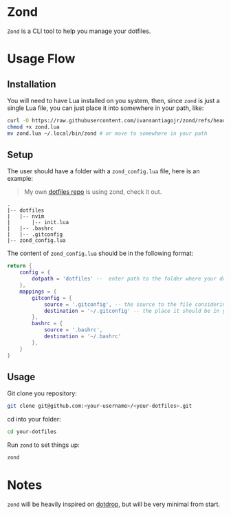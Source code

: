 # Zond

`Zond` is a CLI tool to help you manage your dotfiles.

# Usage Flow

## Installation

You will need to have Lua installed on you system, then, since `zond` is just a single Lua file, you can just place it into somewhere in your path, like:

```bash
curl -O https://raw.githubusercontent.com/ivansantiagojr/zond/refs/heads/main/src/zond.lua
chmod +x zond.lua
mv zond.lua ~/.local/bin/zond # or move to somewhere in your path
```
## Setup

The user should have a folder with a `zond_config.lua` file, here is an example:

> My own [dotfiles repo](https://github.com/ivansantiagojr/dotfiles) is using zond, check it out.

```
.
|-- dotfiles
|   |-- nvim
|       |-- init.lua
|   |-- .bashrc
|   |-- .gitconfig
|-- zond_config.lua
```

The content of `zond_config.lua` should be in the following format:

```lua
return {
    config = {
        dotpath = 'dotfiles' --  enter path to the folder where your dotfiles are in the repository
    },
    mappings = {
        gitconfig = {
            source = '.gitconfig', -- the source to the file considering the dotpath entry
            destination = '~/.gitconfig' -- the place it should be in you local machine
        },
        bashrc = {
            source = '.bashrc',
            destination = '~/.bashrc'
        },
    }
}
```
## Usage

Git clone you repository:

```bash
git clone git@github.com:<your-username>/<your-dotfiles>.git
```

cd into your folder:

```bash
cd your-dotfiles
```

Run `zond` to set things up:

```bash
zond
```

# Notes

`zond` will be heavily inspired on [dotdrop](https://dotdrop.readthedocs.io/en/latest/), but will be very minimal from start.


